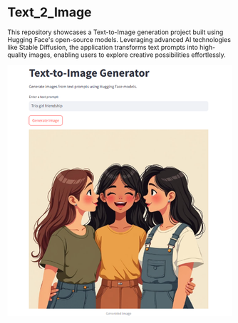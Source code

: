 # Text_2_Image
This repository showcases a Text-to-Image generation project built using Hugging Face's open-source models. Leveraging advanced AI technologies like Stable Diffusion, the application transforms text prompts into high-quality images, enabling users to explore creative possibilities effortlessly. 



![image alt](https://github.com/Aniksha-hub/Text_2_Image/blob/834b46c31b3bc4cf927997fa5bebda60efca32f0/Screenshot%202025-04-04%20093248.png)
